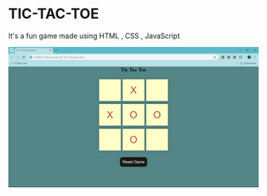 # TIC-TAC-TOE
It's a fun game made using HTML , CSS , JavaScript 

![](https://github.com/Shubham-Yadav003/TIC-TAC-TOE/blob/main/TIC-TAC-TOE/tic-tac-toe.png)
